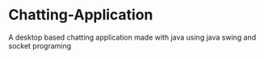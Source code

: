 # Chatting-Application
A desktop based chatting application made with java using java swing and socket programing

